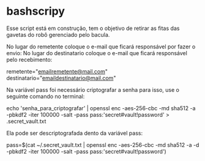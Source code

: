 # bashscripy

Esse script está em construção, tem o objetivo de retirar as fitas das gavetas do robô gerenciado pelo bacula.

No lugar do remetente coloque o e-mail que ficará responsável por fazer o envio:
No lugar do destinatario coloque o e-mail que ficará responsável pelo recebimento:

remetente="emailremetente@mail.com"
destinatario="emaildestinatario@mail.com"

Na variável pass foi necessário criptografar a senha para isso, use o seguinte comando no terminal:

echo 'senha_para_criptografar' | openssl enc -aes-256-cbc -md sha512 -a -pbkdf2 -iter 100000 -salt -pass pass:'secret#vault!password' > .secret_vault.txt

Ela pode ser descriptografada dento da variável pass:

pass=$(cat ~/.secret_vault.txt | openssl enc -aes-256-cbc -md sha512 -a -d -pbkdf2 -iter 100000 -salt -pass pass:'secret#vault!password')

